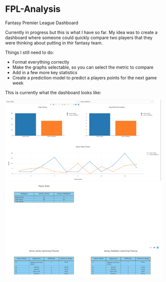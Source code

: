 # FPL-Analysis
Fantasy Premier League Dashboard

Currently in progress but this is what I have so far. My idea was to create a dashboard where someone could quickly compare two players that they were thinking about putting in thir fantasy team.

Things I still need to do:
- Format everything correctly
- Make the graphs selectable, so you can select the metric to compare
- Add in a few more key statistics
- Create a prediction model to predict a players points for the next game week


This is currently what the dashboard looks like:

![alt text](https://github.com/ksauln/FPL-Analysis/blob/master/Dashboard1.png)
![alt text](https://github.com/ksauln/FPL-Analysis/blob/master/Dashboard2.png)
